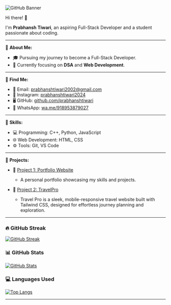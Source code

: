 ![GitHub Banner](https://raw.githubusercontent.com/prabhanshtiwari/prabhanshtiwari/refs/heads/main/DALL%C2%B7E%202025-01-03%2011.20.52%20-%20A%20modern%2C%20clean%2C%20and%20tech-themed%20banner%20illustration%20for%20a%20GitHub%20profile.%20The%20design%20features%20a%20full-stack%20developer%20working%20on%20a%20laptop%2C%20surrounded%20.webp)


Hi there! 👋

I'm **Prabhansh Tiwari**, an aspiring Full-Stack Developer and a student passionate about coding.

---

📂 **About Me:**
- 🎓 Pursuing my journey to become a Full-Stack Developer.
- 🌟 Currently focusing on **DSA** and **Web Development**.

---

📂 **Find Me:**
- 📧 Email: [prabhanshtiwari2002@gmail.com](mailto:prabhanshtiwari2002@gmail.com)
- 📸 Instagram: [prabhanshtiwari2024](https://instagram.com/prabhanshtiwari2024)
- 🖥️ GitHub: [github.com/prabhanshtiwari](https://github.com/prabhanshtiwari)
- 📱 WhatsApp: [wa.me/918953879027](https://wa.me/918953879027?text=Hi%20Prabhansh!%20I%20came%20across%20your%20profile%20and%20would%20like%20to%20connect%20with%20you.%20Let's%20chat!)

---

📂 **Skills:**
- 💻 Programming: C++, Python, JavaScript
- 🌐 Web Development: HTML, CSS
- ⚙️ Tools: Git, VS Code

---

📂 **Projects:**
- 📌 [Project 1: Portfolio Website](https://prabhanshtiwari.netlify.app/)
  - A personal portfolio showcasing my skills and projects.

- 📌 [Project 2: TravelPro](https://prabhanshtiwari.github.io/TravelPro/)
  - Travel Pro is a sleek, mobile-responsive travel website built with Tailwind CSS, designed for effortless journey planning and exploration.

---

### 🔥 GitHub Streak
[![GitHub Streak](https://streak-stats.demolab.com?user=prabhanshtiwari&theme=radical&hide_border=true)](https://git.io/streak-stats)

### 📊 GitHub Stats
[![GitHub Stats](https://github-readme-stats.vercel.app/api?username=prabhanshtiwari&show_icons=true&count_private=true&theme=radical&hide_border=true)](https://github.com/anuraghazra/github-readme-stats)

### 💻 Languages Used
[![Top Langs](https://github-readme-stats.vercel.app/api/top-langs/?username=prabhanshtiwari&layout=compact&theme=radical&hide_border=true)](https://github.com/anuraghazra/github-readme-stats)

---

